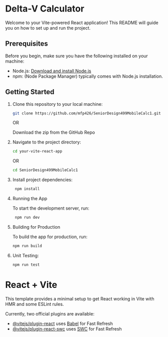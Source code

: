 # Delta-V Calculator

Welcome to your Vite-powered React application! This README will guide you on how to set up and run the project.

## Prerequisites

Before you begin, make sure you have the following installed on your machine:

- Node.js: [Download and install Node.js](https://nodejs.org/)
- npm: (Node Package Manager) typically comes with Node.js installation.

## Getting Started

1. Clone this repository to your local machine:

   ```bash
   git clone https://github.com/mfp426/SeniorDesign499MobileCalc1.git
   ```

    OR 

    Download the zip from the GitHub Repo

2. Navigate to the project directory:
   ```bash
   cd your-vite-react-app
   ```
   
    OR
   
   ```bash 
   cd SeniorDesign499MobileCalc1
   ```
   
4. Install project dependencies:
   
   ```bash
    npm install
   ```
   
5. Running the App

    To start the development server, run:
   
   ```bash
    npm run dev
   ```
   
6. Building for Production

   To build the app for production, run:

   ```bash
   npm run build
   ```
   
7. Unit Testing:

   ```bash
   npm run test
   ```












# React + Vite

This template provides a minimal setup to get React working in Vite with HMR and some ESLint rules.

Currently, two official plugins are available:

- [@vitejs/plugin-react](https://github.com/vitejs/vite-plugin-react/blob/main/packages/plugin-react/README.md) uses [Babel](https://babeljs.io/) for Fast Refresh
- [@vitejs/plugin-react-swc](https://github.com/vitejs/vite-plugin-react-swc) uses [SWC](https://swc.rs/) for Fast Refresh
